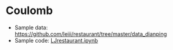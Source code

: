 # Coulomb

- Sample data: https://github.com/leiii/restaurant/tree/master/data_dianping
- Sample code: [LJrestaurant.ipynb](https://github.com/GXIU/Coulomb/blob/main/LJrestaurant.ipynb)
